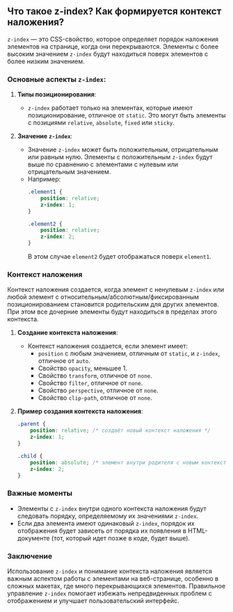 ## Что такое z-index? Как формируется контекст наложения?

`z-index` — это CSS-свойство, которое определяет порядок наложения элементов на странице, когда они перекрываются. Элементы с более высоким значением `z-index` будут находиться поверх элементов с более низким значением.

### Основные аспекты `z-index`:

1. **Типы позиционирования**:
   - `z-index` работает только на элементах, которые имеют позиционирование, отличное от `static`. Это могут быть элементы с позициями `relative`, `absolute`, `fixed` или `sticky`.

2. **Значение `z-index`**:
   - Значение `z-index` может быть положительным, отрицательным или равным нулю. Элементы с положительным `z-index` будут выше по сравнению с элементами с нулевым или отрицательным значением.
   - Например:
     ```css
     .element1 {
         position: relative;
         z-index: 1;
     }

     .element2 {
         position: relative;
         z-index: 2;
     }
     ```
     В этом случае `element2` будет отображаться поверх `element1`.

### Контекст наложения

Контекст наложения создается, когда элемент с ненулевым `z-index` или любой элемент с относительным/абсолютным/фиксированным позиционированием становится родительским для других элементов. При этом все дочерние элементы будут находиться в пределах этого контекста.

1. **Создание контекста наложения**:
   - Контекст наложения создается, если элемент имеет:
     - `position` с любым значением, отличным от `static`, и `z-index`, отличное от `auto`.
     - Свойство `opacity`, меньшее 1.
     - Свойство `transform`, отличное от `none`.
     - Свойство `filter`, отличное от `none`.
     - Свойство `perspective`, отличное от `none`.
     - Свойство `clip-path`, отличное от `none`.

2. **Пример создания контекста наложения**:
   ```css
   .parent {
       position: relative; /* создаёт новый контекст наложения */
       z-index: 1;
   }

   .child {
       position: absolute; /* элемент внутри родителя с новым контекстом */
       z-index: 2;
   }
   ```

### Важные моменты

- Элементы с `z-index` внутри одного контекста наложения будут следовать порядку, определяемому их значениями `z-index`.
- Если два элемента имеют одинаковый `z-index`, порядок их отображения будет зависеть от порядка их появления в HTML-документе (тот, который идет позже в коде, будет выше).

### Заключение

Использование `z-index` и понимание контекста наложения является важным аспектом работы с элементами на веб-странице, особенно в сложных макетах, где много перекрывающихся элементов. Правильное управление `z-index` помогает избежать непредвиденных проблем с отображением и улучшает пользовательский интерфейс.